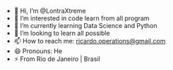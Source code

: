 - 👋 Hi, I’m @LontraXtreme
- 👀 I’m interested in code learn from all program 
- 🌱 I’m currently learning Data Science and Python
- 💞️ I’m looking to learn all possible
- 📫 How to reach me: ricardo.operations@gmail.com
- 😄 Pronouns: He
- ⚡ From Rio de Janeiro | Brasil

<!---
LontraXtreme/LontraXtreme is a ✨ special ✨ repository because its `README.md` (this file) appears on your GitHub profile.
You can click the Preview link to take a look at your changes.
--->
